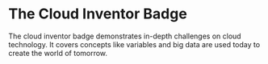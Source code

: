 # The Cloud Inventor Badge
The cloud inventor badge demonstrates in-depth challenges on cloud technology. 
It covers concepts like variables and big data are used today to create the world of tomorrow.
